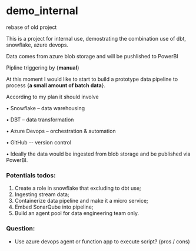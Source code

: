 # demo_internal
rebase of old project

This is a project for internal use, demostrating the combination use of dbt, snowflake, azure devops.

Data comes from azure blob storage and will be pushlished to PowerBI

Pipline triggering by {**manual**}

At this moment I would like to start to build a prototype data pipeline to process {**a small amount of batch data**}. 

According to my plan it should involve 

•	Snowflake – data warehousing

•	DBT – data transformation

•	Azure Devops – orchestration & automation

•	GitHub -- version control 

•	Ideally the data would be ingested from blob storage and be published via PowerBI.

### Potentials todos:

1. Create a role in snowflake that excluding to dbt use;
1. Ingesting stream data;
1. Containerize data pipeline and make it a micro service;
1. Embed SonarQube into pipeline;
1. Build an agent pool for data engineering team only.


### Question:
- Use azure devops agent or function app to execute script? (pros / cons)
